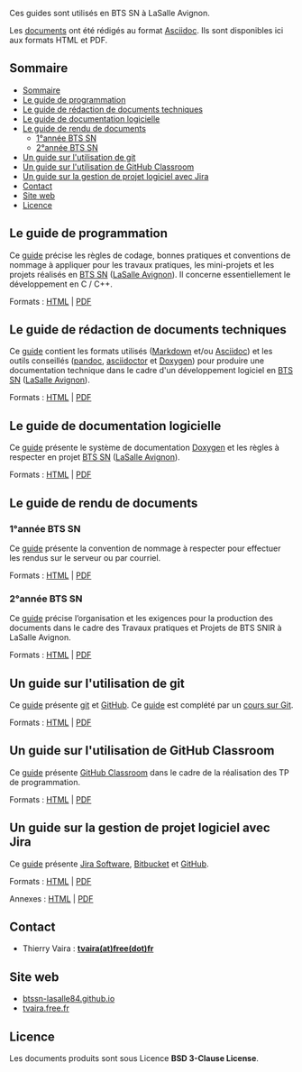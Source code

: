 Ces guides sont utilisés en BTS SN à LaSalle Avignon.

Les [documents](https://github.com/btssn-lasalle84/guides-developpement-logiciel) ont été rédigés au format [Asciidoc](https://asciidoc.org/). Ils sont disponibles ici aux formats HTML et PDF.

## Sommaire

- [Sommaire](#sommaire)
- [Le guide de programmation](#le-guide-de-programmation)
- [Le guide de rédaction de documents techniques](#le-guide-de-rédaction-de-documents-techniques)
- [Le guide de documentation logicielle](#le-guide-de-documentation-logicielle)
- [Le guide de rendu de documents](#le-guide-de-rendu-de-documents)
	- [1°année BTS SN](#1année-bts-sn)
	- [2°année BTS SN](#2année-bts-sn)
- [Un guide sur l'utilisation de git](#un-guide-sur-lutilisation-de-git)
- [Un guide sur l'utilisation de GitHub Classroom](#un-guide-sur-lutilisation-de-github-classroom)
- [Un guide sur la gestion de projet logiciel avec Jira](#un-guide-sur-la-gestion-de-projet-logiciel-avec-jira)
- [Contact](#contact)
- [Site web](#site-web)
- [Licence](#licence)

## Le guide de programmation

Ce [guide](https://btssn-lasalle84.github.io/guides-developpement-logiciel/guide-programmation-btssn.html) précise les règles de codage, bonnes pratiques et conventions de nommage à appliquer pour les travaux pratiques, les mini-projets et les projets réalisés en [BTS SN](http://www.lasalle84.net/bts-sn.html) ([LaSalle Avignon](http://www.lasalle84.net/)). Il concerne essentiellement le développement en C / C++.

Formats : [HTML](https://btssn-lasalle84.github.io/guides-developpement-logiciel/guide-programmation-btssn.html) | [PDF](https://btssn-lasalle84.github.io/guides-developpement-logiciel/guides-pdf/guide-programmation-btssn.pdf)

## Le guide de rédaction de documents techniques

Ce [guide](https://btssn-lasalle84.github.io/guides-developpement-logiciel/guide-redaction-btssn.html) contient les formats utilisés ([Markdown](https://daringfireball.net/projects/markdown/) et/ou [Asciidoc](https://asciidoc.org/)) et les outils conseillés ([pandoc](https://pandoc.org/), [asciidoctor](https://asciidoctor.org/) et [Doxygen](https://www.doxygen.nl/index.html)) pour produire une documentation technique dans le cadre d'un développement logiciel en [BTS SN](http://www.lasalle84.net/bts-sn.html) ([LaSalle Avignon](http://www.lasalle84.net/)).

Formats : [HTML](https://btssn-lasalle84.github.io/guides-developpement-logiciel/guide-redaction-btssn.html) | [PDF](https://btssn-lasalle84.github.io/guides-developpement-logiciel/guides-pdf/guide-redaction-btssn.pdf)

## Le guide de documentation logicielle

Ce [guide](https://btssn-lasalle84.github.io/guides-developpement-logiciel/guide-doxygen-btssn.html) présente le système de documentation [Doxygen](https://www.doxygen.nl/index.html) et les règles à respecter en projet  [BTS SN](http://www.lasalle84.net/bts-sn.html) ([LaSalle Avignon](http://www.lasalle84.net/)).

Formats : [HTML](https://btssn-lasalle84.github.io/guides-developpement-logiciel/guide-doxygen-btssn.html) | [PDF](https://btssn-lasalle84.github.io/guides-developpement-logiciel/guides-pdf/guide-doxygen-btssn.pdf)

## Le guide de rendu de documents

### 1°année BTS SN

Ce [guide](https://btssn-lasalle84.github.io/guides-developpement-logiciel/guide-rendu-document-1btssn.html) présente la convention de nommage à respecter pour effectuer les rendus sur le serveur ou par courriel.

Formats : [HTML](https://btssn-lasalle84.github.io/guides-developpement-logiciel/guide-rendu-document-1btssn.html) | [PDF](https://btssn-lasalle84.github.io/guides-developpement-logiciel/guides-pdf/guide-rendu-document-1btssn.pdf)

### 2°année BTS SN

Ce [guide](https://btssn-lasalle84.github.io/guides-developpement-logiciel/guide-rendu-document-2btssnir.html) précise l’organisation et les exigences pour la production des documents dans le cadre des Travaux pratiques et Projets de BTS SNIR à LaSalle Avignon.

Formats : [HTML](https://btssn-lasalle84.github.io/guides-developpement-logiciel/guide-rendu-document-2btssnir.html) | [PDF](https://btssn-lasalle84.github.io/guides-developpement-logiciel/guides-pdf/guide-rendu-document-2btssnir.pdf)

## Un guide sur l'utilisation de git

Ce [guide](https://btssn-lasalle84.github.io/guides-developpement-logiciel/git.html) présente [git](https://git-scm.com/) et [GitHub](https://github.com/). Ce [guide](https://btssn-lasalle84.github.io/guides-developpement-logiciel/git.html) est complété par un [cours sur Git](https://btssn-lasalle84.github.io/guides-developpement-logiciel/guides-pdf/cours-git.pdf).

Formats : [HTML](https://btssn-lasalle84.github.io/guides-developpement-logiciel/git.html) | [PDF](https://btssn-lasalle84.github.io/guides-developpement-logiciel/guides-pdf/git.pdf)

## Un guide sur l'utilisation de GitHub Classroom

Ce [guide](https://btssn-lasalle84.github.io/guides-developpement-logiciel/guide-classroom.html) présente [GitHub Classroom](https://classroom.github.com/) dans le cadre de la réalisation des TP de programmation.

Formats : [HTML](https://btssn-lasalle84.github.io/guides-developpement-logiciel/guide-classroom.html) | [PDF](https://btssn-lasalle84.github.io/guides-developpement-logiciel/guides-pdf/guide-classroom.pdf)

## Un guide sur la gestion de projet logiciel avec Jira

Ce [guide](https://btssn-lasalle84.github.io/guides-developpement-logiciel/jira.html) présente [Jira Software](https://www.atlassian.com/fr/software/jira), [Bitbucket](https://bitbucket.org/) et [GitHub](https://github.com/).

Formats : [HTML](https://btssn-lasalle84.github.io/guides-developpement-logiciel/jira.html) | [PDF](https://btssn-lasalle84.github.io/guides-developpement-logiciel/guides-pdf/jira.pdf)

Annexes : [HTML](https://btssn-lasalle84.github.io/guides-developpement-logiciel/annexes-jira.html) | [PDF](https://btssn-lasalle84.github.io/guides-developpement-logiciel/guides-pdf/annexes-jira.pdf)

## Contact

- Thierry Vaira : **[tvaira(at)free(dot)fr](mailto:tvaira@free.fr)**

## Site web

- [btssn-lasalle84.github.io](https://btssn-lasalle84.github.io/guides-developpement-logiciel/)
- [tvaira.free.fr](http://tvaira.free.fr/)

## Licence

Les documents produits sont sous Licence **BSD 3-Clause License**.
